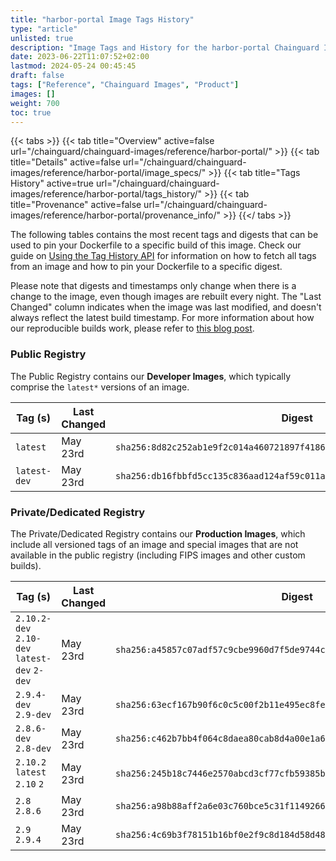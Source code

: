 ```yaml
---
title: "harbor-portal Image Tags History"
type: "article"
unlisted: true
description: "Image Tags and History for the harbor-portal Chainguard Image"
date: 2023-06-22T11:07:52+02:00
lastmod: 2024-05-24 00:45:45
draft: false
tags: ["Reference", "Chainguard Images", "Product"]
images: []
weight: 700
toc: true
---
```


{{< tabs >}}
{{< tab title="Overview" active=false url="/chainguard/chainguard-images/reference/harbor-portal/" >}}
{{< tab title="Details" active=false url="/chainguard/chainguard-images/reference/harbor-portal/image_specs/" >}}
{{< tab title="Tags History" active=true url="/chainguard/chainguard-images/reference/harbor-portal/tags_history/" >}}
{{< tab title="Provenance" active=false url="/chainguard/chainguard-images/reference/harbor-portal/provenance_info/" >}}
{{</ tabs >}}

The following tables contains the most recent tags and digests that can be used to pin your Dockerfile to a specific build of this image. Check our guide on [Using the Tag History API](/chainguard/chainguard-images/using-the-tag-history-api/) for information on how to fetch all tags from an image and how to pin your Dockerfile to a specific digest.

Please note that digests and timestamps only change when there is a change to the image, even though images are rebuilt every night. The "Last Changed" column indicates when the image was last modified, and doesn't always reflect the latest build timestamp. For more information about how our reproducible builds work, please refer to [this blog post](https://www.chainguard.dev/unchained/reproducing-chainguards-reproducible-image-builds).

### Public Registry
The Public Registry contains our **Developer Images**, which typically comprise the `latest*` versions of an image.

| Tag (s)       | Last Changed | Digest                                                                    |
|---------------|--------------|---------------------------------------------------------------------------|
|  `latest`     | May 23rd     | `sha256:8d82c252ab1e9f2c014a460721897f4186ed620f6fc381bd07c046207e276b75` |
|  `latest-dev` | May 23rd     | `sha256:db16fbbfd5cc135c836aad124af59c011a003081d83220cce68264c1eb1e98e4` |


### Private/Dedicated Registry
The Private/Dedicated Registry contains our **Production Images**, which include all versioned tags of an image and special images that are not available in the public registry (including FIPS images and other custom builds).

| Tag (s)                                       | Last Changed | Digest                                                                    |
|-----------------------------------------------|--------------|---------------------------------------------------------------------------|
|  `2.10.2-dev` `2.10-dev` `latest-dev` `2-dev` | May 23rd     | `sha256:a45857c07adf57c9cbe9960d7f5de9744cee710e529af3b2f638956190a7a8ef` |
|  `2.9.4-dev` `2.9-dev`                        | May 23rd     | `sha256:63ecf167b90f6c0c5c00f2b11e495ec8fe77d3e9403faeeb19a40fe6514c3fa8` |
|  `2.8.6-dev` `2.8-dev`                        | May 23rd     | `sha256:c462b7bb4f064c8daea80cab8d4a00e1a6eb0bdbb5e38984eea51443930d713e` |
|  `2.10.2` `latest` `2.10` `2`                 | May 23rd     | `sha256:245b18c7446e2570abcd3cf77cfb59385b52bcadfa5ea966cb1cae71f0fae58b` |
|  `2.8` `2.8.6`                                | May 23rd     | `sha256:a98b88aff2a6e03c760bce5c31f114926641964631c9d131947f497b83578e42` |
|  `2.9` `2.9.4`                                | May 23rd     | `sha256:4c69b3f78151b16bf0e2f9c8d184d58d48eb0df2c0aee29cdc7f0b1323b052da` |

